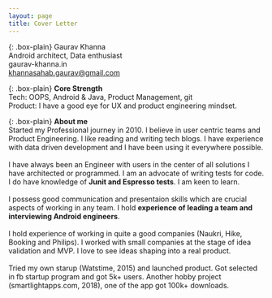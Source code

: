 ```yaml
---
layout: page
title: Cover Letter
---
```


{: .box-plain}
Gaurav Khanna <br/> Android architect, Data enthusiast <br/> gaurav-khanna.in <br/> khannasahab.gaurav@gmail.com

{: .box-plain}
**Core Strength**<br/> Tech: OOPS, Android & Java, Product Management, git<br/>Product: I have a good eye for UX and product engineering mindset.

{: .box-plain}
**About me**<br/>Started my Professional journey in 2010. I believe in user centric teams and Product Engineering. I like reading and writing tech blogs. I have experience with data driven development and I have been using it everywhere possible.<br/><br/>
 I have always been an Engineer with users in the center of all solutions I have architected or programmed. I am an advocate of writing tests for code. I do have knowledge of **Junit and Espresso tests**. I am keen to learn.
<br/><br/>
I possess good communication and presentaion skills which are crucial aspects of working in any team. I hold **experience of leading a team and interviewing Android engineers**.<br/><br/>I hold experience of working in quite a good companies (Naukri, Hike, Booking and Philips). I  worked with small companies at the stage of idea validation and MVP. I love to see ideas shaping into a real product.<br/><br/> Tried my own starup (Watstime, 2015) and launched product. Got selected in fb startup program and got 5k+ users. Another hobby project (smartlightapps.com, 2018), one of the app got 100k+ downloads.


